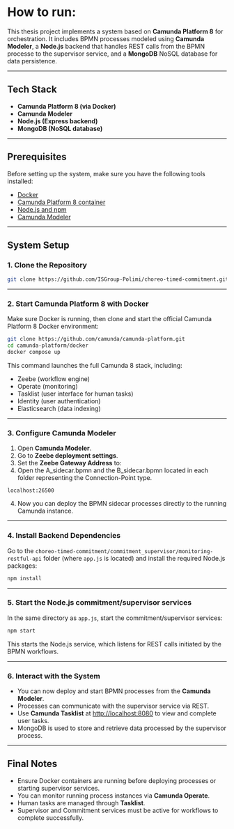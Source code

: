 # How to run:

This thesis project implements a system based on **Camunda Platform 8** for orchestration. It includes BPMN processes modeled using **Camunda Modeler**, a **Node.js** backend that handles REST calls from the BPMN processe to the supervisor service, and a **MongoDB** NoSQL database for data persistence.

---

## Tech Stack

- **Camunda Platform 8 (via Docker)**
- **Camunda Modeler**
- **Node.js (Express backend)**
- **MongoDB (NoSQL database)**

---

## Prerequisites

Before setting up the system, make sure you have the following tools installed:

- [Docker](https://docs.docker.com/get-docker/)
- [Camunda Platform 8 container](https://github.com/camunda/camunda-platform)
- [Node.js and npm](https://nodejs.org/)
- [Camunda Modeler](https://camunda.com/download/modeler/)

---

## System Setup

### 1. Clone the Repository

```bash
git clone https://github.com/ISGroup-Polimi/choreo-timed-commitment.git
```

---

### 2. Start Camunda Platform 8 with Docker

Make sure Docker is running, then clone and start the official Camunda Platform 8 Docker environment:

```bash
git clone https://github.com/camunda/camunda-platform.git
cd camunda-platform/docker
docker compose up
```

This command launches the full Camunda 8 stack, including:

- Zeebe (workflow engine)
- Operate (monitoring)
- Tasklist (user interface for human tasks)
- Identity (user authentication)
- Elasticsearch (data indexing)

---

### 3. Configure Camunda Modeler

1. Open **Camunda Modeler**.
2. Go to **Zeebe deployment settings**.
3. Set the **Zeebe Gateway Address** to:
4. Open the A_sidecar.bpmn and the B_sidecar.bpmn located in each folder representing the Connection-Point type.

```
localhost:26500
```

4. Now you can deploy the BPMN sidecar processes directly to the running Camunda instance.

---

### 4. Install Backend Dependencies

Go to the `choreo-timed-commitment/commitment_supervisor/monitoring-restful-api`  folder (where `app.js` is located) and install the required Node.js packages:

```bash
npm install
```

---

### 5. Start the Node.js commitment/supervisor services

In the same directory as `app.js`, start the commitment/supervisor services:

```bash
npm start
```

This starts the Node.js service, which listens for REST calls initiated by the BPMN workflows.

---

### 6. Interact with the System

- You can now deploy and start BPMN processes from the **Camunda Modeler**.
- Processes can communicate with the supervisor service via REST.
- Use **Camunda Tasklist** at [http://localhost:8080](http://localhost:8080) to view and complete user tasks.
- MongoDB is used to store and retrieve data processed by the supervisor process.

---



## Final Notes

- Ensure Docker containers are running before deploying processes or starting supervisor services.
- You can monitor running process instances via **Camunda Operate**.
- Human tasks are managed through **Tasklist**.
- Supervisor and Commitment services must be active for workflows to complete successfully.


